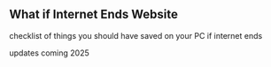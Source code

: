 ## What if Internet Ends Website

checklist of things you should have saved on your PC if internet ends

updates coming 2025
